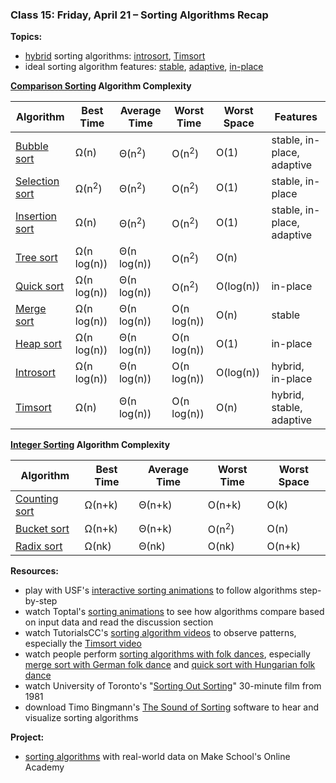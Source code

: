 ### Class 15: Friday, April 21 – Sorting Algorithms Recap

**Topics:**
- [hybrid] sorting algorithms: [introsort], [Timsort]
- ideal sorting algorithm features: [stable], [adaptive], [in-place]

**[Comparison Sorting] Algorithm Complexity**

| Algorithm        | Best Time        | Average Time     | Worst Time       | Worst Space | Features                   |
| ---------------- | ---------------- | ---------------- | ---------------- | ----------- | -------------------------- |
| [Bubble sort]    | Ω(n)             | Θ(n<sup>2</sup>) | O(n<sup>2</sup>) | O(1)        | stable, in-place, adaptive |
| [Selection sort] | Ω(n<sup>2</sup>) | Θ(n<sup>2</sup>) | O(n<sup>2</sup>) | O(1)        | stable, in-place           |
| [Insertion sort] | Ω(n)             | Θ(n<sup>2</sup>) | O(n<sup>2</sup>) | O(1)        | stable, in-place, adaptive |
| [Tree sort]      | Ω(n log(n))      | Θ(n log(n))      | O(n<sup>2</sup>) | O(n)        |                            |
| [Quick sort]     | Ω(n log(n))      | Θ(n log(n))      | O(n<sup>2</sup>) | O(log(n))   | in-place                   |
| [Merge sort]     | Ω(n log(n))      | Θ(n log(n))      | O(n log(n))      | O(n)        | stable                     |
| [Heap sort]      | Ω(n log(n))      | Θ(n log(n))      | O(n log(n))      | O(1)        | in-place                   |
| [Introsort]      | Ω(n log(n))      | Θ(n log(n))      | O(n log(n))      | O(log(n))   | hybrid, in-place           |
| [Timsort]        | Ω(n)             | Θ(n log(n))      | O(n log(n))      | O(n)        | hybrid, stable, adaptive   |

**[Integer Sorting] Algorithm Complexity**

| Algorithm       | Best Time | Average Time | Worst Time       | Worst Space |
| --------------- | --------- | ------------ | ---------------- | ----------- |
| [Counting sort] | Ω(n+k)    | Θ(n+k)       | O(n+k)           | O(k)        |
| [Bucket sort]   | Ω(n+k)    | Θ(n+k)       | O(n<sup>2</sup>) | O(n)        |
| [Radix sort]    | Ω(nk)     | Θ(nk)        | O(nk)            | O(n+k)      |

**Resources:**
- play with USF's [interactive sorting animations] to follow algorithms step-by-step
- watch Toptal's [sorting animations] to see how algorithms compare based on input data and read the discussion section
- watch TutorialsCC's [sorting algorithm videos] to observe patterns, especially the [Timsort video]
- watch people perform [sorting algorithms with folk dances], especially [merge sort with German folk dance] and [quick sort with Hungarian folk dance]
- watch University of Toronto's "[Sorting Out Sorting]" 30-minute film from 1981
- download Timo Bingmann's [The Sound of Sorting] software to hear and visualize sorting algorithms

**Project:**
- [sorting algorithms] with real-world data on Make School's Online Academy

[sorting algorithm]: https://en.wikipedia.org/wiki/Sorting_algorithm
[stable]: https://en.wikipedia.org/wiki/Sorting_algorithm#Stability
[adaptive]: https://en.wikipedia.org/wiki/Adaptive_sort
[in-place]: https://en.wikipedia.org/wiki/In-place_algorithm
[hybrid]: https://en.wikipedia.org/wiki/Hybrid_algorithm

[comparison sorting]: https://en.wikipedia.org/wiki/Comparison_sort
[bubble sort]: https://en.wikipedia.org/wiki/Bubble_sort
[selection sort]: https://en.wikipedia.org/wiki/Selection_sort
[insertion sort]: https://en.wikipedia.org/wiki/Insertion_sort

[tree sort]: https://en.wikipedia.org/wiki/Tree_sort
[quick sort]: https://en.wikipedia.org/wiki/Quicksort
[merge sort]: https://en.wikipedia.org/wiki/Merge_sort
[heap sort]: https://en.wikipedia.org/wiki/Heapsort
[introsort]: https://en.wikipedia.org/wiki/Introsort
[Timsort]: https://en.wikipedia.org/wiki/Timsort

[integer sorting]: https://en.wikipedia.org/wiki/Integer_sorting
[counting sort]: https://en.wikipedia.org/wiki/Counting_sort
[bucket sort]: https://en.wikipedia.org/wiki/Bucket_sort
[radix sort]: https://en.wikipedia.org/wiki/Radix_sort

[sorting animations]: https://www.toptal.com/developers/sorting-algorithms/
[interactive sorting animations]: https://www.cs.usfca.edu/~galles/visualization/ComparisonSort.html
[The Sound of Sorting]: http://panthema.net/2013/sound-of-sorting/

[Sorting Out Sorting]: https://www.youtube.com/watch?v=SJwEwA5gOkM
[sorting algorithm videos]: https://www.youtube.com/user/TutorialsCC/videos
[Timsort video]: https://www.youtube.com/watch?v=Nfi0BXmhbDw

[3 sorting algorithms]: https://www.youtube.com/watch?v=jHPexHsDxwQ
[9 sorting algorithms]: https://www.youtube.com/watch?v=ZZuD6iUe3Pc
[15 sorting algorithms]: https://www.youtube.com/watch?v=kPRA0W1kECg
[23 sorting algorithms]: https://www.youtube.com/watch?v=rqI6KT6cOas

[sorting algorithms with folk dances]: https://www.youtube.com/playlist?list=PLOmdoKois7_FK-ySGwHBkltzB11snW7KQ
[merge sort with German folk dance]: https://www.youtube.com/watch?v=dENca26N6V4
[quick sort with Hungarian folk dance]: https://www.youtube.com/watch?v=3San3uKKHgg

[sorting algorithms]: http://make.sc/oa-sorting-algorithms
